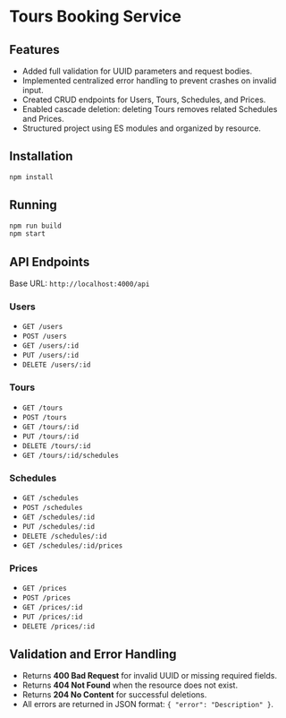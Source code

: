 # Tours Booking Service

## Features
- Added full validation for UUID parameters and request bodies.
- Implemented centralized error handling to prevent crashes on invalid input.
- Created CRUD endpoints for Users, Tours, Schedules, and Prices.
- Enabled cascade deletion: deleting Tours removes related Schedules and Prices.
- Structured project using ES modules and organized by resource.

## Installation
```bash
npm install
```

## Running
```bash
npm run build
npm start
```

## API Endpoints
Base URL: `http://localhost:4000/api`

### Users
- `GET /users`
- `POST /users`
- `GET /users/:id`
- `PUT /users/:id`
- `DELETE /users/:id`

### Tours
- `GET /tours`
- `POST /tours`
- `GET /tours/:id`
- `PUT /tours/:id`
- `DELETE /tours/:id`
- `GET /tours/:id/schedules`

### Schedules
- `GET /schedules`
- `POST /schedules`
- `GET /schedules/:id`
- `PUT /schedules/:id`
- `DELETE /schedules/:id`
- `GET /schedules/:id/prices`

### Prices
- `GET /prices`
- `POST /prices`
- `GET /prices/:id`
- `PUT /prices/:id`
- `DELETE /prices/:id`

## Validation and Error Handling
- Returns **400 Bad Request** for invalid UUID or missing required fields.
- Returns **404 Not Found** when the resource does not exist.
- Returns **204 No Content** for successful deletions.
- All errors are returned in JSON format: `{ "error": "Description" }`.
